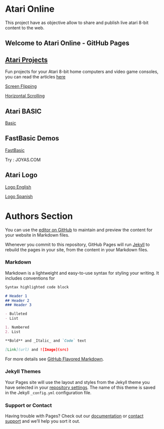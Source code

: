 # Atari Online

This project have as objective allow to share and publish live atari 8-bit content to the web.

## Welcome to Atari Online - GitHub Pages

## [Atari Projects](http://atariprojects.org/)

Fun projects for your Atari 8-bit home computers and video game consoles, you can read the articles [here](http://atariprojects.org/)

[Screen Flipping](https://eahumada.github.io/AtariOnline/atariprojects.html?disk_filename=scrolling.atr)

[Horizontal Scrolling](https://eahumada.github.io/AtariOnline/atariprojects.html?disk_filename=flip.atr)

## Atari BASIC

[Basic](https://eahumada.github.io/basic/?)

## FastBasic Demos

[FastBasic](https://eahumada.github.io/AtariOnline/fastbasic.html?disk_filename=fastbasic.atr)

Try : JOYAS.COM

## Atari Logo

[Logo English](https://eahumada.github.io/logospa/?disk_filename=logo.atr)

[Logo Spanish](https://eahumada.github.io/logospa/?disk_filename=logoatari.atr)


# Authors Section

You can use the [editor on GitHub](https://github.com/eahumada/AtariOnline/edit/gh-pages/index.md) to maintain and preview the content for your website in Markdown files.

Whenever you commit to this repository, GitHub Pages will run [Jekyll](https://jekyllrb.com/) to rebuild the pages in your site, from the content in your Markdown files.

### Markdown

Markdown is a lightweight and easy-to-use syntax for styling your writing. It includes conventions for

```markdown
Syntax highlighted code block

# Header 1
## Header 2
### Header 3

- Bulleted
- List

1. Numbered
2. List

**Bold** and _Italic_ and `Code` text

[Link](url) and ![Image](src)
```

For more details see [GitHub Flavored Markdown](https://guides.github.com/features/mastering-markdown/).

### Jekyll Themes

Your Pages site will use the layout and styles from the Jekyll theme you have selected in your [repository settings](https://github.com/eahumada/AtariOnline/settings). The name of this theme is saved in the Jekyll `_config.yml` configuration file.

### Support or Contact

Having trouble with Pages? Check out our [documentation](https://docs.github.com/categories/github-pages-basics/) or [contact support](https://support.github.com/contact) and we’ll help you sort it out.
